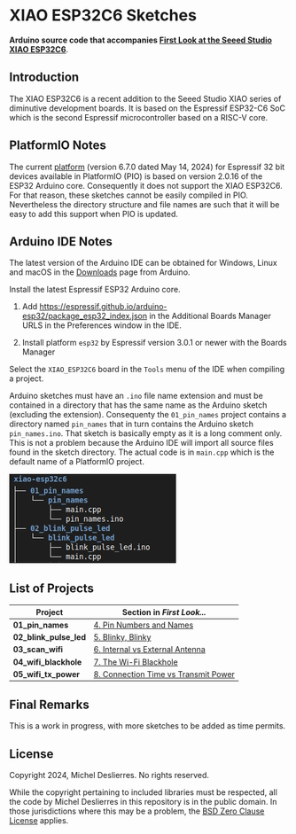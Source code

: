 # XIAO ESP32C6 Sketches
**Arduino source code that accompanies [First Look at the Seeed Studio XIAO ESP32C6](https://sigmdel.ca/michel/ha/xiao/xiao_esp32c6_intro_en.html)**.


## Introduction

The XIAO ESP32C6 is a recent addition to the Seeed Studio XIAO series of diminutive development boards. It is based on the Espressif ESP32-C6 SoC which is the second Espressif microcontroller based on a RISC-V core.

## PlatformIO Notes

The current  <a href="https://github.com/platformio/platform-espressif32/releases" target="_blank">platform</a> (version 6.7.0 dated May 14, 2024) for Espressif 32 bit devices available in PlatformIO (PIO) is based on version 2.0.16 of the ESP32 Arduino core. Consequently it does not support the XIAO ESP32C6. For that reason, these sketches cannot be easily compiled in PIO. Nevertheless the directory structure and file names are such that it will be easy to add this support when PIO is updated.


## Arduino IDE Notes

The latest version of the Arduino IDE can be obtained for Windows, Linux and macOS in the [Downloads](https://www.arduino.cc/en/software) page from Arduino.

Install the latest Espressif ESP32 Arduino core.

 1. Add https://espressif.github.io/arduino-esp32/package_esp32_index.json in the Additional Boards Manager URLS in the Preferences window in the IDE.
  
 1.  Install platform `esp32` by Espressif version 3.0.1 or newer with the Boards Manager

Select the `XIAO_ESP32C6` board in the `Tools` menu of the IDE when compiling a project.


Arduino sketches must have an `.ino` file name extension and must be contained in a directory that has the same name as the Arduino sketch (excluding the extension). Consequenty the `01_pin_names` project contains a directory named `pin_names` that in turn contains the Arduino sketch `pin_names.ino`. That sketch is basically empty as it is a long comment only. This is not a problem because the Arduino IDE will import all source files found in the sketch directory. The actual code is in `main.cpp` which is the default name of a PlatformIO project.

![Directory tree](images/dir_tree.jpg) 


## List of Projects      

| Project | Section in *First Look...* |
| ---     | ---                           |
| **01_pin_names** | [4. Pin Numbers and Names](https://sigmdel.ca/michel/ha/xiao/xiao_esp32c6_intro_en.html#pins) |
| **02_blink_pulse_led** | [5. Blinky, Blinky](https://sigmdel.ca/michel/ha/xiao/xiao_esp32c6_intro_en.html#blink) |
| **03_scan_wifi** | [6. Internal vs External Antenna](https://sigmdel.ca/michel/ha/xiao/xiao_esp32c6_intro_en.html#antenna_1) |
| **04_wifi_blackhole** | [7. The Wi-Fi Blackhole](https://sigmdel.ca/michel/ha/xiao/xiao_esp32c6_intro_en.html#quirk) |
| **05_wifi_tx_power** | [8. Connection Time vs Transmit Power](https://sigmdel.ca/michel/ha/xiao/xiao_esp32c6_intro_en.html#tx_power) |

## Final Remarks

This is a work in progress, with more sketches to be added as time permits.

## License

Copyright 2024, Michel Deslierres. No rights reserved. 

While the copyright pertaining to included libraries must be respected, all the code by Michel Deslierres in this repository is in the public domain. In those jurisdictions where this may be a problem, the [BSD Zero Clause License](https://spdx.org/licenses/0BSD.html) applies.
